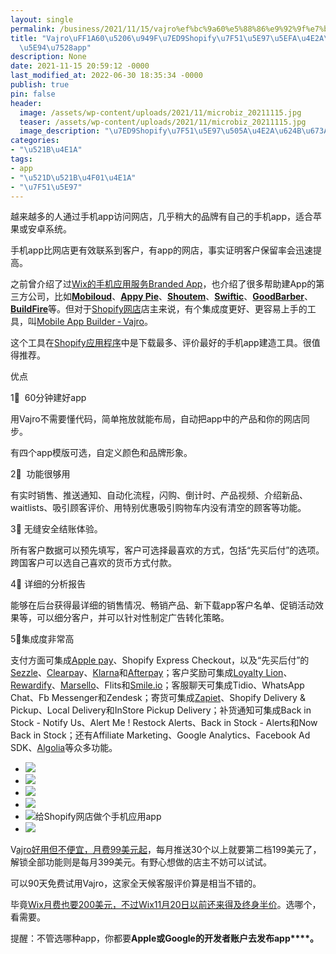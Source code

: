 ```yaml
---
layout: single
permalink: /business/2021/11/15/vajro%ef%bc%9a60%e5%88%86%e9%92%9f%e7%bb%99shopify%e7%bd%91%e5%ba%97%e5%bb%ba%e4%b8%aa%e6%89%8b%e6%9c%ba%e5%ba%94%e7%94%a8app/
title: "Vajro\uFF1A60\u5206\u949F\u7ED9Shopify\u7F51\u5E97\u5EFA\u4E2A\u624B\u673A\
  \u5E94\u7528app"
description: None
date: 2021-11-15 20:59:12 -0000
last_modified_at: 2022-06-30 18:35:34 -0000
publish: true
pin: false
header:
  image: /assets/wp-content/uploads/2021/11/microbiz_20211115.jpg
  teaser: /assets/wp-content/uploads/2021/11/microbiz_20211115.jpg
  image_description: "\u7ED9Shopify\u7F51\u5E97\u505A\u4E2A\u624B\u673A\u5E94\u7528app"
categories:
- "\u521B\u4E1A"
tags:
- app
- "\u521D\u521B\u4F01\u4E1A"
- "\u7F51\u5E97"
---
```

越来越多的人通过手机app访问网店，几乎稍大的品牌有自己的手机app，适合苹果或安卓系统。

手机app比网店更有效联系到客户，有app的网店，事实证明客户保留率会迅速提高。

之前曾介绍了过[Wix的手机应用服务Branded App](https://aswebuild.com/business/2021/09/07/%e7%94%b5%e5%95%86%e3%80%81%e9%a4%90%e9%a5%ae%e5%b0%8f%e4%bc%81%e4%b8%9a%ef%bc%8c%e5%ae%9a%e5%88%b6%e6%89%8b%e6%9c%ba%e5%ba%94%e7%94%a8app%e6%80%8e%e4%b9%88%e7%9c%81%e9%92%b1%ef%bc%9f/)，也介绍了很多帮助建App的第三方公司，比如[**Mobiloud**](https://www.mobiloud.com/)、[**Appy Pie**](https://www.appypie.com/)、[**Shoutem**](https://shoutem.com/)、[**Swiftic**](https://www.swiftic.com/)、[**GoodBarber**](https://www.goodbarber.com/)、[**BuildFire**](https://buildfire.com/)等。但对于[Shopify网店](https://shopify.com)店主来说，有个集成度更好、更容易上手的工具，叫[Mobile App Builder ‑ Vajro](https://apps.shopify.com/vajro)。

这个工具在[Shopify应用程序](https://apps.shopify.com)中是下载最多、评价最好的手机app建造工具。很值得推荐。

优点

1⃣️  60分钟建好app

用Vajro不需要懂代码，简单拖放就能布局，自动把app中的产品和你的网店同步。

有四个app模版可选，自定义颜色和品牌形象。

2⃣️  功能很够用

有实时销售、推送通知、自动化流程，闪购、倒计时、产品视频、介绍新品、waitlists、吸引顾客评价、用特别优惠吸引购物车内没有清空的顾客等功能。

3⃣️ 无缝安全结账体验。

所有客户数据可以预先填写，客户可选择最喜欢的方式，包括“先买后付”的选项。跨国客户可以选自己喜欢的货币方式付款。

4⃣️ 详细的分析报告

能够在后台获得最详细的销售情况、畅销产品、新下载app客户名单、促销活动效果等，可以细分客户，并可以针对性制定广告转化策略。

5⃣️集成度非常高

支付方面可集成[Apple pay](https://www.apple.com/apple-pay/)、Shopify Express Checkout，以及“先买后付”的[Sezzle](https://sezzle.com)、[Clearpa](https://www.clearpaycanada.com)y、[Klarna](https://www.klarna.com/international/)和[Afterpay](https://www.afterpay.com)；客户奖励可集成[Loyalty Lion](https://loyaltylion.com)、[Rewardify](https://www.rewardify.ca)、[Marsello](https://www.marsello.com)、Flits和[Smile.io](http://Smile.io)；客服聊天可集成Tidio、WhatsApp Chat、Fb Messenger和Zendesk；寄货可集成[Zapiet](https://www.zapiet.com)、Shopify Delivery & Pickup、Local Delivery和InStore Pickup Delivery；补货通知可集成Back in Stock - Notify Us、Alert Me ! Restock Alerts、Back in Stock - Alerts和Now Back in Stock；还有Affiliate Marketing、Google Analytics、Facebook Ad SDK、[Algolia](https://www.algolia.com)等众多功能。

* ![](/assets/wp-content/uploads/2021/11/20211115-1.jpg)
* ![](/assets/wp-content/uploads/2021/11/20211115-2.jpg)
* ![](/assets/wp-content/uploads/2021/11/20211115-3.jpg)
* ![](/assets/wp-content/uploads/2021/11/20211115-4.jpg)
* ![给Shopify网店做个手机应用app](/assets/wp-content/uploads/2021/11/microbiz_20211115-767x1024.jpg)
* ![](/assets/wp-content/uploads/2021/11/20211115-5.jpg)

V[ajro好用但不便宜，月费99美元起](https://www.vajro.com/pricing)，每月推送30个以上就要第二档199美元了，解锁全部功能则是每月399美元。有野心想做的店主不妨可以试试。

可以90天免费试用Vajro，这家全天候客服评价算是相当不错的。

毕竟[Wix月费也要200美元，不过Wix11月20日以前还来得及终身半价](https://aswebuild.com/business/2021/09/07/%e7%94%b5%e5%95%86%e3%80%81%e9%a4%90%e9%a5%ae%e5%b0%8f%e4%bc%81%e4%b8%9a%ef%bc%8c%e5%ae%9a%e5%88%b6%e6%89%8b%e6%9c%ba%e5%ba%94%e7%94%a8app%e6%80%8e%e4%b9%88%e7%9c%81%e9%92%b1%ef%bc%9f/)。选哪个，看需要。

提醒：不管选哪种app，你都要**Apple****或****Google****的开发者账户去发布****app****。**
